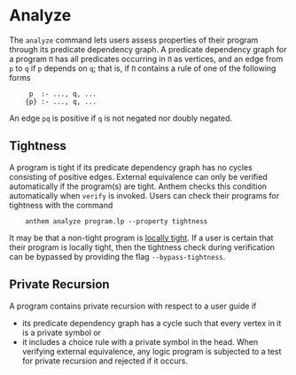 # Analyze

The `analyze` command lets users assess properties of their program through its predicate dependency graph.
A predicate dependency graph for a program `Π` has all predicates occurring in `Π` as vertices, and an edge from `p` to `q` if `p` depends on `q`; that is, if `Π` contains a rule of one of the following forms
```
     p  :- ..., q, ...
    {p} :- ..., q, ...
```
An edge `pq` is positive if `q` is not negated nor doubly negated.


## Tightness
A program is tight if its predicate dependency graph has no cycles consisting of positive edges.
External equivalence can only be verified automatically if the program(s) are tight.
Anthem checks this condition automatically when `verify` is invoked.
Users can check their programs for tightness with the command
```
    anthem analyze program.lp --property tightness
```
It may be that a non-tight program is [locally tight](https://doi.org/10.1017/S147106842300039X).
If a user is certain that their program is locally tight, then the tightness check during verification can be bypassed by providing the flag `--bypass-tightness`.

## Private Recursion
A program contains private recursion with respect to a user guide if
* its predicate dependency graph has a cycle such that every vertex in it is a private symbol or
* it includes a choice rule with a private symbol in the head.
When verifying external equivalence, any logic program is subjected to a test for private recursion and rejected if it occurs.
